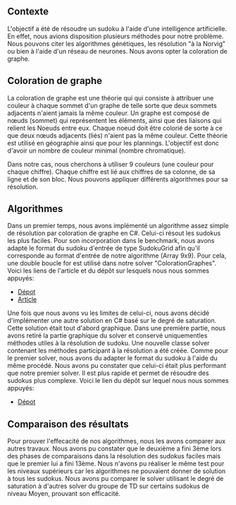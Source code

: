 ## Contexte
L'objectif a été de résoudre un sudoku à l'aide d'une intelligence artificielle. En effet, nous avions disposition plusieurs méthodes pour notre problème. Nous pouvons citer les algorithmes génétiques, les résolution "à la Norvig" ou bien à l'aide d'un réseau de neurones.  Nous avons opter la coloration de graphe.

## Coloration de graphe
La coloration de graphe est une théorie qui qui consiste à attribuer une couleur à chaque sommet d'un graphe de telle sorte que deux sommets adjacents n'aient jamais la même couleur. Un graphe est composé de nœuds (sommet) qui représentent les éléments, ainsi que des liaisons qui relient les Noeuds entre eux. Chaque noeud doit être colorié de sorte à ce que deux nœuds adjacents (liés) n'aient pas la même couleur. Cette théorie est utilisé en géographie ainsi que pour les plannings. L'objectif est donc d'avoir un nombre de couleur minimal (nombre chromatique).

Dans notre cas, nous cherchons à utiliser 9 couleurs (une couleur pour chaque chiffre). Chaque chiffre est lié aux chiffres de sa colonne, de sa ligne et de son bloc. Nous pouvons appliquer différents algorithmes pour sa résolution.

## Algorithmes
Dans un premier temps, nous avons implémenté un algorithme assez simple de résolution par coloration de graphe en C#. Celui-ci résout les sudokus les plus faciles. Pour son incorporation dans le benchmark, nous avons adapté le format du sudoku d'entrée de type SudokuGrid afin qu'il corresponde au format d'entrée de notre algorithme (Array 9x9). Pour cela, une double boucle for est utilisé dans notre solver "ColorationGraphes".
Voici les liens de l'article et du dépôt sur lesquels nous nous sommes appuyés:
- [Dépot](https://github.com/MostafaEissa/SudokuSolver)
- [Article](https://www.codeproject.com/Articles/801268/A-Sudoku-Solver-using-Graph-Coloring)

Une fois que nous avons vu les limites de celui-ci, nous avons décidé d'implémenter une autre solution en C# basé sur le degré de saturation. Cette solution était tout d'abord graphique. Dans une première partie, nous avons retiré la partie graphique du solver et conservé uniquementles méthodes utiles à la résolution de sudoku. Une nouvelle classe solver contenant les méthodes participant à la résolution a été créée. Comme pour le premier solver, nous avons du adapter le format du sudoku à l'aide du même procédé. Nous avons pu constater que celui-ci était plus performant que notre premier solver. Il est plus rapide et permet de résoudre des sudokus plus complexe.
Voici le lien du dépôt sur lequel nous nous sommes appuyés:
- [Dépot](https://github.com/radoman1996/DSaturProject/blob/master/DSaturProject/DSatur.cs)

## Comparaison des résultats
Pour prouver l'effecacité de nos algorithmes, nous les avons comparer aux autres travaux. Nous avons pu constater que le deuxième a fini 3ème lors des phases de comparaisons dans la résolution des sudokus faciles mais que le premier lui a fini 13ème. Nous n'avons pu réaliser le même test pour les niveaux supérieurs car les algorithmes ne pouvaient donner de solution à tous les sudokus.
Nous avons pu comparer le solver utilisant le degré de saturation à d'autres solver du groupe de TD sur certains sudokus de niveau Moyen, prouvant son efficacité.

